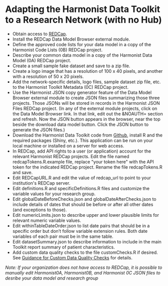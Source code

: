 # Adapting the Harmonist Data Toolkit to a Research Network (with no Hub)

- Obtain access to [REDCap](https://projectredcap.org/partners/).  
- Install the REDCap Data Model Browser external module.  
- Define the approved code lists for your data model in a copy of the Harmonist Code Lists (0B) REDCap project.
- Describe your common data model in a copy of the Harmonist Data Model (0A) REDCap project.
- Create a small sample fake dataset and save to a zip file.
- Create a logo image that has a resolution of 100 x 40 pixels, and another with a resolution of 50 x 20 pixels.
- Add the network-specific details, logo files, sample dataset zip file, etc. to the Harmonist Toolkit Metadata (0C) REDCap project.
- Use the Harmonist JSON copy generator feature of the Data Model Browser external module to create JSON files summarizing those three projects. Those JSONs will be stored in records in the Harmonist JSON Files REDCap project. (In any of the external module projects, click on the Data Model Browser link. In that link, edit out the &NOAUTH= section and refresh. Now the JSON button appears in the browser, near the top beside the download data model button. Click the JSON button to generate the JSON files.)
- Download the Harmonist Data Toolkit code from [Github](https://github.com/IeDEA/Harmonist), install R and the required packages (Shiny, etc.). This application can be run on your local machine or installed on a server for web access.
- In REDCap, add API rights to a user (or application) account for the relevant Harmonist REDCap projects. Edit the file named redcapTokens.R.example file, replace "your token here" with the API token for the indicated REDCap project. Rename the file redcapTokens.R and save. 
- Edit REDCapURL.R and edit the value of redcap_url to point to your institution's REDCap server.
- Edit definitions.R and specificDefinitions.R files and customize the variable values for your research group.
- Edit globalDateBeforeChecks.json and globalDateAfterChecks.json to include details of dates that should be before or after all other dates (and exceptions to those).
- Edit numericLimits.json to describe upper and lower plausible limits for relevant numeric variable values.
- Edit withinTableDateOrder.json to list date pairs that should be in a specific order but don’t follow variable extension rules. Both date variables of each pair must be in the same table.
- Edit datasetSummary.json to describe information to include in the main Toolkit report summary of patient characteristics.
- Add custom data quality checks to the file customChecks.R if desired. See [Guidance for Custom Data Quality Checks](pages/customchecks.md) for details.

*Note: If your organization does not have access to REDCap, it is possible to manually edit Harmonist0A, Harmonist0B, and Harmonist 0C JSON files to desribe your data model and research group* 
